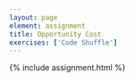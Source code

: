 ```yaml
---
layout: page
element: assignment
title: Opportunity Cost
exercises: ['Code Shuffle']
---
```


{% include assignment.html %}
